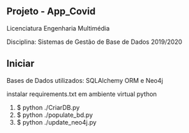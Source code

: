 ## Projeto - App_Covid

Licenciatura Engenharia Multimédia

Disciplina: Sistemas de Gestão de Base de Dados 2019/2020

## Iniciar
Bases de Dados utilizados: SQLAlchemy ORM e Neo4j

instalar requirements.txt em ambiente virtual python


1) $ python ./CriarDB.py
2) $ python ./populate_bd.py
3) $ python ./update_neo4j.py
